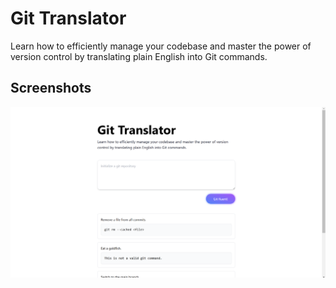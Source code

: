 # Git Translator

Learn how to efficiently manage your codebase and master the power of version control by translating plain English into Git commands.

## Screenshots

![](preview.png)

